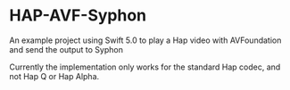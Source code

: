 # HAP-AVF-Syphon
An example project using Swift 5.0 to play a Hap video with AVFoundation and send the output to Syphon

Currently the implementation only works for the standard Hap codec, and not Hap Q or Hap Alpha.
